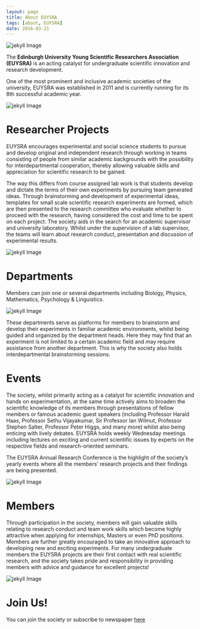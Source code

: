 ```yaml
---
layout: page
title: About EUYSRA
tags: [about, EUYSRA]
date: 2016-03-21
---
```

![jekyll Image](https://www.eusa.ed.ac.uk/asset/Organisation/10967/EUYSRA-COVER-large.jpg)

The **Edinburgh University Young Scientific Researchers Association (EUYSRA)** is an acting catalyst for undergraduate scientific innovation and research development.

One of the most prominent and inclusive academic societies of the university, EUYSRA was established in 2011 and is currently running for its 8th successful academic year.

![jekyll Image](https://www.eusa.ed.ac.uk/asset/Organisation/10967/webpage1%282%29.png)


# Researcher Projects

EUYSRA encourages experimental and social science students to pursue and develop original and independent research through working in teams consisting of people from similar academic backgrounds with the possibility for interdepartmental cooperation, thereby allowing valuable skills and appreciation for scientific research to be gained.

The way this differs from course assigned lab work is that students develop and dictate the terms of their own experiments by pursuing team generated ideas. Through brainstorming and development of experimental ideas, templates for small scale scientific research experiments are formed, which are then presented to the research committee who evaluate whether to proceed with the research, having considered the cost and time to be spent on each project. The society aids in the search for an academic supervisor and university laboratory. Whilst under the supervision of a lab supervisor, the teams will learn about research conduct, presentation and discussion of experimental results.

![jekyll Image](https://www.eusa.ed.ac.uk/asset/Organisation/10967/webpage3.png)


# Departments

Members can join one or several departments including Biology, Physics, Mathematics, Psychology & Linguistics.

![jekyll Image](https://www.eusa.ed.ac.uk/asset/Organisation/10967/webpage4.png)


These departments serve as platforms for members to brainstorm and develop their experiments in familiar academic environments, whilst being guided and organized by the department heads. Here they may find that an experiment is not limited to a certain academic field and may require assistance from another department. This is why the society also holds interdepartmental brainstorming sessions.

# Events

The society, whilst primarily acting as a catalyst for scientific innovation and hands on experimentation, at the same time actively aims to broaden the scientific knowledge of its members through presentations of fellow members or famous academic guest speakers (including Professor Harald Haas, Professor Sethu Vijayakumar, Sir Professor Ian Wilmut, Professor Stephen Salter, Professor Peter Higgs, and many more) whilst also being enticing with lively debates. EUYSRA holds weekly Wednesday meetings including lectures on exciting and current scientific issues by experts on the respective fields and research-oriented seminars.

The EUYSRA Annual Research Conference is the highlight of the society’s yearly events where all the members’ research projects and their findings are being presented.

![jekyll Image](https://www.eusa.ed.ac.uk/pageassets/activities/societies/society/young-researchers/webapge6(1).png)

# Members

Through participation in the society, members will gain valuable skills relating to research conduct and team work skills which become highly attractive when applying for internships, Masters or even PhD positions. Members are further greatly encouraged to take an innovative approach to developing new and exciting experiments. For many undergraduate members the EUYSRA projects are their first contact with real scientific research, and the society takes pride and responsibility in providing members with advice and guidance for excellent projects!

![jekyll Image](https://www.eusa.ed.ac.uk/pageassets/activities/societies/society/young-researchers/webpage7(1).png)

# Join Us!

You can join the society or subscribe to newspaper [here](https://www.eusa.ed.ac.uk/activities/societies/society/youngresearchers/)
